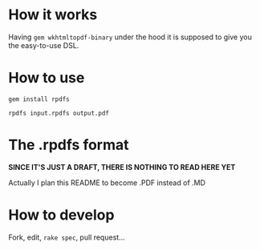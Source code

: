 # How it works

Having `gem wkhtmltopdf-binary` under the hood it is supposed to give you the easy-to-use DSL.

# How to use

```
gem install rpdfs

rpdfs input.rpdfs output.pdf
```

# The .rpdfs format

**SINCE IT'S JUST A DRAFT, THERE IS NOTHING TO READ HERE YET**

Actually I plan this README to become .PDF instead of .MD

# How to develop

Fork, edit, `rake spec`, pull request...
